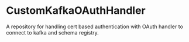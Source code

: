 # CustomKafkaOAuthHandler
A repository for handling cert based authentication with OAuth handler to connect to kafka and schema registry.
